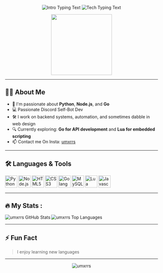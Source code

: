 <p align="center">
  <img src="https://readme-typing-svg.herokuapp.com/?font=Fira+Code&duration=2000&pause=500&color=FF00FF&center=true&vCenter=true&width=435&lines=Hey%2C+I'm+Umar+(umxrrs)!" alt="Intro Typing Text" />
  <img src="https://readme-typing-svg.herokuapp.com/?font=Fira+Code&duration=2000&pause=500&color=00FF00&center=true&vCenter=true&width=700&lines=Python+%7C+Node.js+%7C+Go+%7C+Lua+%7C+Sql+%7C+HTML+%7C+CSS+Dev" alt="Tech Typing Text" />
</p>

<p align="center">
  <img src="https://camo.githubusercontent.com/9939f57a40461f1f7d5ee9c81e8f4634eb6a9339f5a3ced15f2ce471bb18b49b/68747470733a2f2f6d656469612e67697068792e636f6d2f6d656469612f4d3967624264396e6244724f5475314d71782f67697068792e676966" width="200" />
</p>

---

## 🙋‍♂️ About Me

- 🧠 I'm passionate about **Python**, **Node.js**, and **Go**
- 💻 Passionate Discord Self-Bot Dev
- 🛠️ I work on backend systems, automation, and sometimes dabble in web design
- 🔍 Currently exploring: **Go for API development** and **Lua for embedded scripting**
- 📫 Contact me On Insta: [umxrrs](https://www.instagram.com/umxrrs_/)

---


## 🛠️ Languages & Tools

<p>
  <img src="https://cdn.jsdelivr.net/gh/devicons/devicon/icons/python/python-original.svg" width="40" title="Python" />
  <img src="https://cdn.jsdelivr.net/gh/devicons/devicon/icons/nodejs/nodejs-original.svg" width="40" title="Node.js" />
  <img src="https://cdn.jsdelivr.net/gh/devicons/devicon/icons/html5/html5-original.svg" width="40" title="HTML5" />
  <img src="https://cdn.jsdelivr.net/gh/devicons/devicon/icons/css3/css3-original.svg" width="40" title="CSS3" />
  <img src="https://cdn.jsdelivr.net/gh/devicons/devicon/icons/go/go-original.svg" width="40" title="Golang" />
  <img src="https://cdn.jsdelivr.net/gh/devicons/devicon/icons/mysql/mysql-original.svg" width="40" title="MySQL" />
  <img src="https://upload.wikimedia.org/wikipedia/commons/c/cf/Lua-Logo.svg" width="40" title="Lua" />
  <img src="https://cdn.jsdelivr.net/gh/devicons/devicon/icons/javascript/javascript-original.svg" width="40" title="Javascript" />
  
</p>

---


## 🔥 My Stats :

<img align="left" alt="umxrrs GitHub Stats" src="https://github-readme-stats.vercel.app/api?username=umxrrs&count_private=truth&show_icons=true&theme=radical" />

<img align="" alt="umxrrs Top Languages" src="https://github-readme-stats.vercel.app/api/top-langs/?username=umxrrs&theme=vision-friendly-dark&layout=compact"/>
<br />



---

## ⚡ Fun Fact

> I enjoy learning new languages

---

<p align="center">
  <img src="https://komarev.com/ghpvc/?username=umxrrs&label=Profile%20views&color=0e75b6&style=flat" alt="umxrrs" />
</p>

